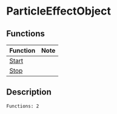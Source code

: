 # ParticleEffectObject
## Functions
| Function | Note |
|----------|------|
|[Start](Start.md)| |
|[Stop](Stop.md)| |
## Description
```
Functions: 2
```